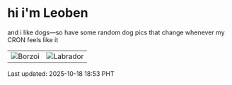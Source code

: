 # hi i'm Leoben

and i like dogs—so have some random dog pics that change whenever my CRON feels like it

|  |  |
|--------|----------|
| ![Borzoi](https://random-dog-vercel.vercel.app/api/random-borzoi?v=1760784827) | ![Labrador](https://random-dog-vercel.vercel.app/api/random-labrador?v=1760784827) |

Last updated: 2025-10-18 18:53 PHT

